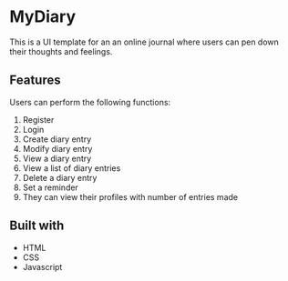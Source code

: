 # MyDiary
 This is a UI template for an an online journal where users can pen down their thoughts and feelings.
## Features
Users can perform the following functions:
 1. Register
 2. Login
 3. Create diary entry
 4. Modify diary entry
 5. View a diary entry
 6. View a list of diary entries
 7. Delete a diary entry
 8. Set  a reminder
 9. They can view their profiles with number of entries made

## Built with
* HTML
* CSS
* Javascript